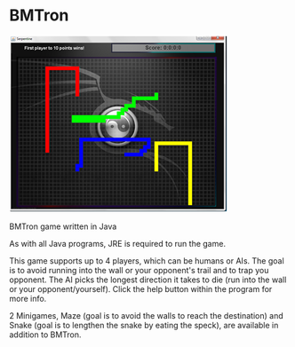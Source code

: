 # BMTron

![BMTron](https://github.com/simon-qi/BMTron/blob/master/files/screenshot.png)

BMTron game written in Java

As with all Java programs, JRE is required to run the game.

This game supports up to 4 players, which can be humans or AIs. The goal is to avoid running into the wall or your opponent's
trail and to trap you opponent. The AI picks the longest direction it takes to die (run into the wall or your opponent/yourself). Click the help button within the program for more info.

2 Minigames, Maze (goal is to avoid the walls to reach the destination) and Snake (goal is to lengthen the snake by eating the speck), are available in addition to BMTron.


